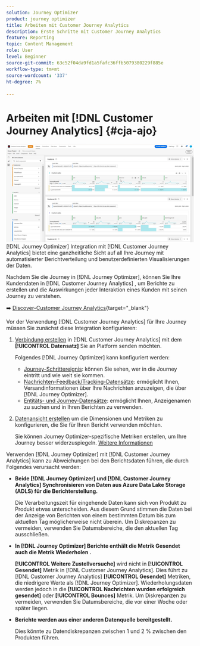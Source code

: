 ```yaml
---
solution: Journey Optimizer
product: journey optimizer
title: Arbeiten mit Customer Journey Analytics
description: Erste Schritte mit Customer Journey Analytics
feature: Reporting
topic: Content Management
role: User
level: Beginner
source-git-commit: 63c52f04da9fd1a5fafc36ffb5079380229f885e
workflow-type: tm+mt
source-wordcount: '337'
ht-degree: 7%

---
```


# Arbeiten mit [!DNL Customer Journey Analytics] {#cja-ajo}

![](assets/cja.png)
[!DNL Journey Optimizer] Integration mit [!DNL Customer Journey Analytics] bietet eine ganzheitliche Sicht auf all Ihre Journey mit automatisierter Berichtverteilung und benutzerdefinierten Visualisierungen der Daten.

Nachdem Sie die Journey in [!DNL Journey Optimizer], können Sie Ihre Kundendaten in [!DNL Customer Journey Analytics] , um Berichte zu erstellen und die Auswirkungen jeder Interaktion eines Kunden mit seinen Journey zu verstehen.

➡️ [Discover-Customer Journey Analytics](https://docs.adobe.com/content/help/de-DE/experience-cloud/user-guides/home.translate.html){target=&quot;_blank&quot;}

Vor der Verwendung [!DNL Customer Journey Analytics] für Ihre Journey müssen Sie zunächst diese Integration konfigurieren:

1. [Verbindung erstellen](https://experienceleague.adobe.com/docs/analytics-platform/using/cja-connections/create-connection.html?lang=de) in [!DNL Customer Journey Analytics] mit dem **[!UICONTROL Datensatz]** Sie an Platform senden möchten.

   Folgendes [!DNL Journey Optimizer] kann konfiguriert werden:
   * [Journey-Schrittereignis](../start/datasets-query-examples.md#journey-step-event): können Sie sehen, wer in die Journey eintritt und wie weit sie kommen.
   * [Nachrichten-Feedback/Tracking-Datensätze](../start/datasets-query-examples.md#message-feedback-event-dataset): ermöglicht Ihnen, Versandinformationen über Ihre Nachrichten anzuzeigen, die über [!DNL Journey Optimizer].
   * [Entitäts- und Journey-Datensätze](../start/datasets-query-examples.md#entity-dataset): ermöglicht Ihnen, Anzeigenamen zu suchen und in Ihren Berichten zu verwenden.

1. [Datenansicht erstellen](https://experienceleague.adobe.com/docs/analytics-platform/using/cja-dataviews/create-dataview.html?lang=de) um die Dimensionen und Metriken zu konfigurieren, die Sie für Ihren Bericht verwenden möchten.

   Sie können Journey Optimizer-spezifische Metriken erstellen, um Ihre Journey besser widerzuspiegeln. [Weitere Informationen](https://experienceleague.adobe.com/docs/analytics-platform/using/integrations/ajo.html#configure-the-data-view-to-accommodate-journey-optimizer-dimensions-and-metrics)


Verwenden [!DNL Journey Optimizer] mit [!DNL Customer Journey Analytics] kann zu Abweichungen bei den Berichtsdaten führen, die durch Folgendes verursacht werden:

* **Beide [!DNL Journey Optimizer] und [!DNL Customer Journey Analytics] Synchronisieren von Daten aus Azure Data Lake Storage (ADLS) für die Berichterstellung.**

   Die Verarbeitungszeit für eingehende Daten kann sich von Produkt zu Produkt etwas unterscheiden. Aus diesem Grund stimmen die Daten bei der Anzeige von Berichten von einem bestimmten Datum bis zum aktuellen Tag möglicherweise nicht überein. Um Diskrepanzen zu vermeiden, verwenden Sie Datumsbereiche, die den aktuellen Tag ausschließen.

* **In [!DNL Journey Optimizer] Berichte enthält die Metrik Gesendet auch die Metrik Wiederholen .**

   **[!UICONTROL Weitere Zustellversuche]** wird nicht in **[!UICONTROL Gesendet]** Metrik in [!DNL Customer Journey Analytics]. Dies führt zu [!DNL Customer Journey Analytics] **[!UICONTROL Gesendet]** Metriken, die niedrigere Werte als [!DNL Journey Optimizer]. Wiederholungsdaten werden jedoch in die **[!UICONTROL Nachrichten wurden erfolgreich gesendet]** oder **[!UICONTROL Bounces]** Metrik.
Um Diskrepanzen zu vermeiden, verwenden Sie Datumsbereiche, die vor einer Woche oder später liegen.

* **Berichte werden aus einer anderen Datenquelle bereitgestellt.**

   Dies könnte zu Datendiskrepanzen zwischen 1 und 2 % zwischen den Produkten führen.
